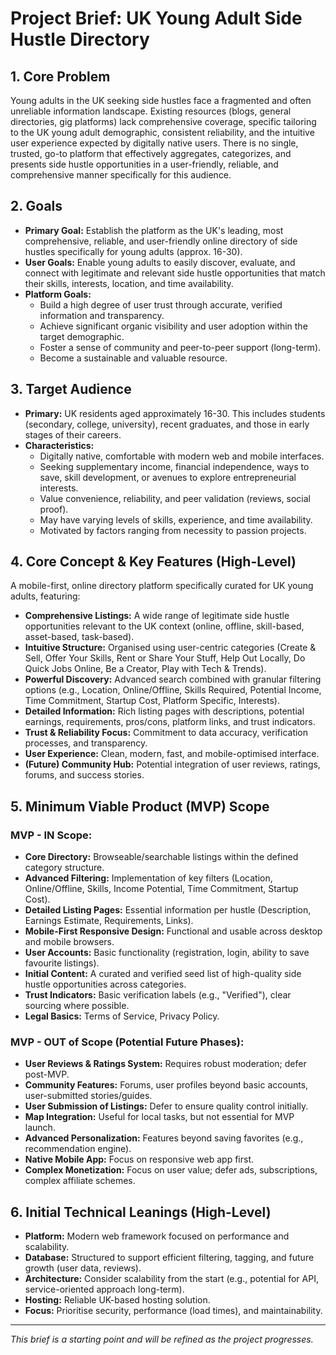 # Project Brief: UK Young Adult Side Hustle Directory

## 1. Core Problem

Young adults in the UK seeking side hustles face a fragmented and often unreliable information landscape. Existing resources (blogs, general directories, gig platforms) lack comprehensive coverage, specific tailoring to the UK young adult demographic, consistent reliability, and the intuitive user experience expected by digitally native users. There is no single, trusted, go-to platform that effectively aggregates, categorizes, and presents side hustle opportunities in a user-friendly, reliable, and comprehensive manner specifically for this audience.

## 2. Goals

- **Primary Goal:** Establish the platform as the UK's leading, most comprehensive, reliable, and user-friendly online directory of side hustles specifically for young adults (approx. 16-30).
- **User Goals:** Enable young adults to easily discover, evaluate, and connect with legitimate and relevant side hustle opportunities that match their skills, interests, location, and time availability.
- **Platform Goals:**
  - Build a high degree of user trust through accurate, verified information and transparency.
  - Achieve significant organic visibility and user adoption within the target demographic.
  - Foster a sense of community and peer-to-peer support (long-term).
  - Become a sustainable and valuable resource.

## 3. Target Audience

- **Primary:** UK residents aged approximately 16-30. This includes students (secondary, college, university), recent graduates, and those in early stages of their careers.
- **Characteristics:**
  - Digitally native, comfortable with modern web and mobile interfaces.
  - Seeking supplementary income, financial independence, ways to save, skill development, or avenues to explore entrepreneurial interests.
  - Value convenience, reliability, and peer validation (reviews, social proof).
  - May have varying levels of skills, experience, and time availability.
  - Motivated by factors ranging from necessity to passion projects.

## 4. Core Concept & Key Features (High-Level)

A mobile-first, online directory platform specifically curated for UK young adults, featuring:

- **Comprehensive Listings:** A wide range of legitimate side hustle opportunities relevant to the UK context (online, offline, skill-based, asset-based, task-based).
- **Intuitive Structure:** Organised using user-centric categories (Create & Sell, Offer Your Skills, Rent or Share Your Stuff, Help Out Locally, Do Quick Jobs Online, Be a Creator, Play with Tech & Trends).
- **Powerful Discovery:** Advanced search combined with granular filtering options (e.g., Location, Online/Offline, Skills Required, Potential Income, Time Commitment, Startup Cost, Platform Specific, Interests).
- **Detailed Information:** Rich listing pages with descriptions, potential earnings, requirements, pros/cons, platform links, and trust indicators.
- **Trust & Reliability Focus:** Commitment to data accuracy, verification processes, and transparency.
- **User Experience:** Clean, modern, fast, and mobile-optimised interface.
- **(Future) Community Hub:** Potential integration of user reviews, ratings, forums, and success stories.

## 5. Minimum Viable Product (MVP) Scope

### **MVP - IN Scope:**

- **Core Directory:** Browseable/searchable listings within the defined category structure.
- **Advanced Filtering:** Implementation of key filters (Location, Online/Offline, Skills, Income Potential, Time Commitment, Startup Cost).
- **Detailed Listing Pages:** Essential information per hustle (Description, Earnings Estimate, Requirements, Links).
- **Mobile-First Responsive Design:** Functional and usable across desktop and mobile browsers.
- **User Accounts:** Basic functionality (registration, login, ability to save favourite listings).
- **Initial Content:** A curated and verified seed list of high-quality side hustle opportunities across categories.
- **Trust Indicators:** Basic verification labels (e.g., "Verified"), clear sourcing where possible.
- **Legal Basics:** Terms of Service, Privacy Policy.

### **MVP - OUT of Scope (Potential Future Phases):**

- **User Reviews & Ratings System:** Requires robust moderation; defer post-MVP.
- **Community Features:** Forums, user profiles beyond basic accounts, user-submitted stories/guides.
- **User Submission of Listings:** Defer to ensure quality control initially.
- **Map Integration:** Useful for local tasks, but not essential for MVP launch.
- **Advanced Personalization:** Features beyond saving favorites (e.g., recommendation engine).
- **Native Mobile App:** Focus on responsive web app first.
- **Complex Monetization:** Focus on user value; defer ads, subscriptions, complex affiliate schemes.

## 6. Initial Technical Leanings (High-Level)

- **Platform:** Modern web framework focused on performance and scalability.
- **Database:** Structured to support efficient filtering, tagging, and future growth (user data, reviews).
- **Architecture:** Consider scalability from the start (e.g., potential for API, service-oriented approach long-term).
- **Hosting:** Reliable UK-based hosting solution.
- **Focus:** Prioritise security, performance (load times), and maintainability.

---

_This brief is a starting point and will be refined as the project progresses._
